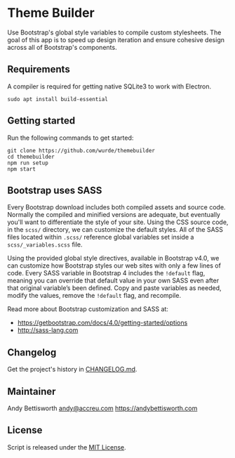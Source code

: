 # Theme Builder

Use Bootstrap's global style variables to compile custom stylesheets. The goal of this app is to speed up design iteration and ensure cohesive design across all of Bootstrap's components.

## Requirements

A compiler is required for getting native SQLite3 to work with Electron.

    sudo apt install build-essential

## Getting started

Run the following commands to get started:

    git clone https://github.com/wurde/themebuilder
    cd themebuilder
    npm run setup
    npm start

## Bootstrap uses SASS

Every Bootstrap download includes both compiled assets and source code. Normally the compiled and minified versions are adequate, but eventually you'll want to differentiate the style of your site. Using the CSS source code, in the `scss/` directory, we can customize the default styles. All of the SASS files located within `.scss/` reference global variables set inside a `scss/_variables.scss` file.

Using the provided global style directives, available in Bootstrap v4.0, we can customize how Bootstrap styles our web sites with only a few lines of code. Every SASS variable in Bootstrap 4 includes the `!default` flag, meaning you can override that default value in your own SASS even after that original variable’s been defined. Copy and paste variables as needed, modify the values, remove the `!default` flag, and recompile.

Read more about Bootstrap customization and SASS at:

- https://getbootstrap.com/docs/4.0/getting-started/options
- http://sass-lang.com

## Changelog

Get the project's history in [CHANGELOG.md](CHANGELOG.md).

## Maintainer

Andy Bettisworth <andy@accreu.com> https://andybettisworth.com

## License

Script is released under the [MIT License](LICENSE.txt).
